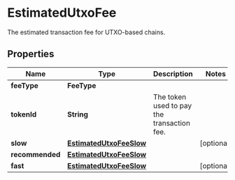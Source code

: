 

# EstimatedUtxoFee

The estimated transaction fee for UTXO-based chains.

## Properties

| Name | Type | Description | Notes |
|------------ | ------------- | ------------- | -------------|
|**feeType** | **FeeType** |  |  |
|**tokenId** | **String** | The token used to pay the transaction fee. |  |
|**slow** | [**EstimatedUtxoFeeSlow**](EstimatedUtxoFeeSlow.md) |  |  [optional] |
|**recommended** | [**EstimatedUtxoFeeSlow**](EstimatedUtxoFeeSlow.md) |  |  |
|**fast** | [**EstimatedUtxoFeeSlow**](EstimatedUtxoFeeSlow.md) |  |  [optional] |



